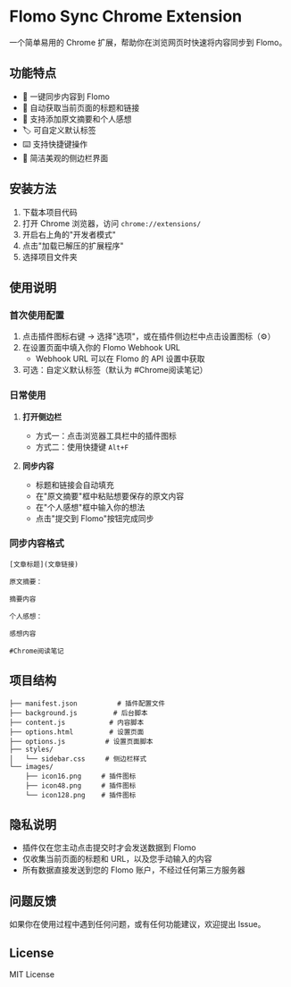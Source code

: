 # Flomo Sync Chrome Extension

一个简单易用的 Chrome 扩展，帮助你在浏览网页时快速将内容同步到 Flomo。

## 功能特点

- 🚀 一键同步内容到 Flomo
- 📝 自动获取当前页面的标题和链接
- 📌 支持添加原文摘要和个人感想
- 🏷️ 可自定义默认标签
- ⌨️ 支持快捷键操作
- 🎨 简洁美观的侧边栏界面

## 安装方法

1. 下载本项目代码
2. 打开 Chrome 浏览器，访问 `chrome://extensions/`
3. 开启右上角的"开发者模式"
4. 点击"加载已解压的扩展程序"
5. 选择项目文件夹

## 使用说明

### 首次使用配置

1. 点击插件图标右键 -> 选择"选项"，或在插件侧边栏中点击设置图标（⚙️）
2. 在设置页面中填入你的 Flomo Webhook URL
   - Webhook URL 可以在 Flomo 的 API 设置中获取
3. 可选：自定义默认标签（默认为 #Chrome阅读笔记）

### 日常使用

1. **打开侧边栏**
   - 方式一：点击浏览器工具栏中的插件图标
   - 方式二：使用快捷键 `Alt+F`

2. **同步内容**
   - 标题和链接会自动填充
   - 在"原文摘要"框中粘贴想要保存的原文内容
   - 在"个人感想"框中输入你的想法
   - 点击"提交到 Flomo"按钮完成同步

### 同步内容格式

```
[文章标题](文章链接)

原文摘要：

摘要内容

个人感想：

感想内容

#Chrome阅读笔记
```

## 项目结构

```
├── manifest.json          # 插件配置文件
├── background.js         # 后台脚本
├── content.js           # 内容脚本
├── options.html         # 设置页面
├── options.js          # 设置页面脚本
├── styles/
│   └── sidebar.css     # 侧边栏样式
└── images/
    ├── icon16.png     # 插件图标
    ├── icon48.png     # 插件图标
    └── icon128.png    # 插件图标
```

## 隐私说明

- 插件仅在您主动点击提交时才会发送数据到 Flomo
- 仅收集当前页面的标题和 URL，以及您手动输入的内容
- 所有数据直接发送到您的 Flomo 账户，不经过任何第三方服务器

## 问题反馈

如果你在使用过程中遇到任何问题，或有任何功能建议，欢迎提出 Issue。

## License

MIT License
